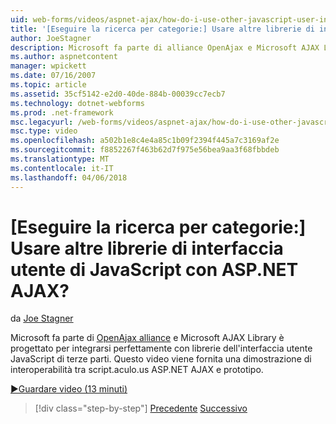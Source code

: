 ```yaml
---
uid: web-forms/videos/aspnet-ajax/how-do-i-use-other-javascript-user-interface-libraries-with-aspnet-ajax
title: '[Eseguire la ricerca per categorie:] Usare altre librerie di interfaccia utente di JavaScript con ASP.NET AJAX? | Microsoft Docs'
author: JoeStagner
description: Microsoft fa parte di alliance OpenAjax e Microsoft AJAX Library è progettato per integrarsi perfettamente con librerie dell'interfaccia utente JavaScript di terze parti...
ms.author: aspnetcontent
manager: wpickett
ms.date: 07/16/2007
ms.topic: article
ms.assetid: 35cf5142-e2d0-40de-884b-00039cc7ecb7
ms.technology: dotnet-webforms
ms.prod: .net-framework
msc.legacyurl: /web-forms/videos/aspnet-ajax/how-do-i-use-other-javascript-user-interface-libraries-with-aspnet-ajax
msc.type: video
ms.openlocfilehash: a502b1e8c4e4a85c1b09f2394f445a7c3169af2e
ms.sourcegitcommit: f8852267f463b62d7f975e56bea9aa3f68fbbdeb
ms.translationtype: MT
ms.contentlocale: it-IT
ms.lasthandoff: 04/06/2018
---
```

<a name="how-do-i-use-other-javascript-user-interface-libraries-with-aspnet-ajax"></a>[Eseguire la ricerca per categorie:] Usare altre librerie di interfaccia utente di JavaScript con ASP.NET AJAX?
====================
da [Joe Stagner](https://github.com/JoeStagner)

Microsoft fa parte di [OpenAjax alliance](http://www.openajax.org/) e Microsoft AJAX Library è progettato per integrarsi perfettamente con librerie dell'interfaccia utente JavaScript di terze parti. Questo video viene fornita una dimostrazione di interoperabilità tra script.aculo.us ASP.NET AJAX e prototipo.

[&#9654;Guardare video (13 minuti)](https://channel9.msdn.com/Blogs/ASP-NET-Site-Videos/how-do-i-use-other-javascript-user-interface-libraries-with-aspnet-ajax)

> [!div class="step-by-step"]
> [Precedente](how-do-i-choose-between-methods-of-ajax-page-updates.md)
> [Successivo](how-do-i-use-the-aspnet-ajax-profile-services.md)
